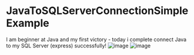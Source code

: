 # JavaToSQLServerConnectionSimpleExample
I am beginner at Java and my first victory - today i complete connect Java to my SQL Server (express) successfully!
![image](https://user-images.githubusercontent.com/19908367/168420743-7371befc-8cfa-46d7-8079-8e4512210451.png)
![image](https://user-images.githubusercontent.com/19908367/168420757-eea91b0c-784b-41df-accc-f4ada2d0c436.png)
